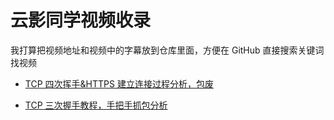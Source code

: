 # 云影同学视频收录

我打算把视频地址和视频中的字幕放到仓库里面，方便在 GitHub 直接搜索关键词找视频

- [TCP 四次挥手&HTTPS 建立连接过程分析，包废](https://www.bilibili.com/video/BV1xG4y147G9/?vd_source=bd67f58df1f313f8dd95716289a6f69b)

- [TCP 三次握手教程，手把手抓包分析](https://www.bilibili.com/video/BV1b14y1H77J/?vd_source=bd67f58df1f313f8dd95716289a6f69b)
